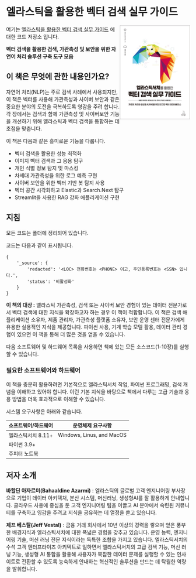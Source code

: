 # 엘라스틱을 활용한 벡터 검색 실무 가이드

<a href="https://wikibook.co.kr/vector-search/"><img src="cover.jpg" alt="엘라스틱서치를 활용한 벡터 검색 실무 가이드" height="256px" align="right"></a>

여기는 [엘라스틱을 활용한 벡터 검색 실무 가이드](https://wikibook.co.kr/vector-search/) 에 대한 코드 저장소 입니다. 

**벡터 검색을 활용한 검색, 가관측성 및 보안을 위한 자연어 처리 솔루션 구축 도구 모음**

## 이 책은 무엇에 관한 내용인가요?
자연어 처리(NLP)는 주로 검색 사례에서 사용되지만, 이 책은 벡터를 사용해 가관측성과 사이버 보안과 같은 중요한 분야의 도전을 극복하도록 영감을 주려 합니다. 
각 장에서는 검색과 함께 가관측성 및 사이버보안 기능을 개선하기 위해 엘라스틱과 벡터 검색을 통합하는 데 초점을 맞춥니다.

이 책은 다음과 같은 흥미로운 기능을 다룹니다.
* 벡터 검색을 활용한 성능 최적화
* 이미지 벡터 검색과 그 응용 탐구
* 개인 식별 정보 탐지 및 마스킹
* 차세대 가관측성을 위한 로그 예측 구현
* 사이버 보안을 위한 벡터 기반 봇 탐지 사용
* 벡터 공간 시각화하고 Elastic과 Search.Next 탐구
* Streamlit을 사용한 RAG 강화 애플리케이션 구현

## 지침
모든 코드는 폴더에 정리되어 있습니다.

코드는 다음과 같이 표시됩니다.
```
{
    '_source': {
        'redacted': '<LOC> 전화번호는 <PHONE> 이고, 주민등록번호는 <SSN> 입니다.',
        'status': '비활성화'
    }
}
```


**이 책의 대상 :**
엘라스틱 가관측성, 검색 또는 사이버 보안 경험이 있는 데이터 전문가로서 벡터 검색에 대한 지식을 확장하고자 하는 경우 이 책이 적합합니다. 이 책은 검색 애플리케이션 소유자, 제품 관리자, 가관측성 플랫폼 소유자, 보안 운영 센터 전문가에게 유용한 실용적인 지식을 제공합니다. 파이썬 사용, 기계 학습 모델 활용, 데이터 관리 경험이 있으면 이 책을 통해 더 많은 것을 얻을 수 있습니다.

다음 소프트웨어 및 하드웨어 목록을 사용하면 책에 있는 모든 소스코드(1-10장)를 실행할 수 있습니다.


### 필요한 소프트웨어와 하드웨어

이 책을 충분히 활용하려면 기본적으로 엘라스틱서치 작업, 파이썬 프로그래밍, 검색 개념을 이해하고 있어야 합니다. 이런 기본 지식을 바탕으로 책에서 다루는 고급 기술과 응용 방법을 더욱 효과적으로 이해할 수 있습니다.

시스템 요구사항은 아래와 같습니다.

| 소프트웨어/하드웨어  | 운영체제 요구사항             |
|------------------|----------------------------|
| 엘라스틱서치 8.11+ | Windows, Linus, and  MacOS |
| 파이썬 3.9+       |                            |
| 주피터 노트북      |


## 저자 소개
**바할딘 아자르미(Bahaaldine Azarmi)** : 엘라스틱의 글로벌 고객 엔지니어링 부사장으로 기업이 데이터 아키텍처, 분산 시스템, 머신러닝, 생성형AI를 잘 활용하게 안내합니다. 클라우드 사용에 중심을 둔 고객 엔지니어링 팀을 이끌고 AI 분야에서 숙련된 커뮤니티를 구축하고 영감을 주려고 지식을 공유하는 데 열정을 쏟고 있습니다.

**제프 베스탈(Jeff Vestal)** : 금융 거래 회사에서 10년 이상의 경력을 쌓으며 얻은 풍부한 배경지식과 엘라스틱서치에 대한 폭넓은 경험을 갖추고 있습니다. 운영 능력, 엔지니어링 기술, 머신 러닝 전문 지식이라는 독특한 조합을 가지고 있습니다. 엘라스틱서치의 수석 고객 엔터프라이즈 아키텍트로 일하면서 엘라스틱서치의 고급 검색 기능, 머신 러닝 기능, 생성형 AI 통합을 활용해 사용자가 복잡한 데이터 문제를 실행할 수 있는 인사이트로 전환할 수 있도록 능숙하게 안내하는 혁신적인 솔루션을 만드는 데 탁월한 역량을 발휘합니다.
